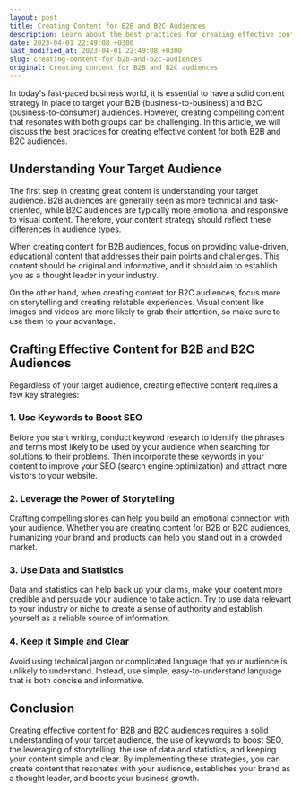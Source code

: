```yaml
---
layout: post
title: Creating Content for B2B and B2C Audiences
description: Learn about the best practices for creating effective content for B2B and B2C audiences to improve your marketing strategy and boost your business growth.
date: 2023-04-01 22:49:08 +0300
last_modified_at: 2023-04-01 22:49:08 +0300
slug: creating-content-for-b2b-and-b2c-audiences
original: Creating content for B2B and B2C audiences
---
```


In today's fast-paced business world, it is essential to have a solid content strategy in place to target your B2B (business-to-business) and B2C (business-to-consumer) audiences. However, creating compelling content that resonates with both groups can be challenging. In this article, we will discuss the best practices for creating effective content for both B2B and B2C audiences.

## Understanding Your Target Audience

The first step in creating great content is understanding your target audience. B2B audiences are generally seen as more technical and task-oriented, while B2C audiences are typically more emotional and responsive to visual content. Therefore, your content strategy should reflect these differences in audience types.

When creating content for B2B audiences, focus on providing value-driven, educational content that addresses their pain points and challenges. This content should be original and informative, and it should aim to establish you as a thought leader in your industry.

On the other hand, when creating content for B2C audiences, focus more on storytelling and creating relatable experiences. Visual content like images and videos are more likely to grab their attention, so make sure to use them to your advantage.

## Crafting Effective Content for B2B and B2C Audiences

Regardless of your target audience, creating effective content requires a few key strategies:

### 1. Use Keywords to Boost SEO

Before you start writing, conduct keyword research to identify the phrases and terms most likely to be used by your audience when searching for solutions to their problems. Then incorporate these keywords in your content to improve your SEO (search engine optimization) and attract more visitors to your website.

### 2. Leverage the Power of Storytelling

Crafting compelling stories can help you build an emotional connection with your audience. Whether you are creating content for B2B or B2C audiences, humanizing your brand and products can help you stand out in a crowded market.

### 3. Use Data and Statistics

Data and statistics can help back up your claims, make your content more credible and persuade your audience to take action. Try to use data relevant to your industry or niche to create a sense of authority and establish yourself as a reliable source of information.

### 4. Keep it Simple and Clear

Avoid using technical jargon or complicated language that your audience is unlikely to understand. Instead, use simple, easy-to-understand language that is both concise and informative.

## Conclusion

Creating effective content for B2B and B2C audiences requires a solid understanding of your target audience, the use of keywords to boost SEO, the leveraging of storytelling, the use of data and statistics, and keeping your content simple and clear. By implementing these strategies, you can create content that resonates with your audience, establishes your brand as a thought leader, and boosts your business growth.